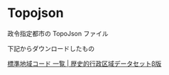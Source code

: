 Topojson
===============

政令指定都市の TopoJson ファイル

下記からダウンロードしたもの

[標準地域コード 一覧 | 歴史的行政区域データセットβ版](https://geoshape.ex.nii.ac.jp/city/code/)


